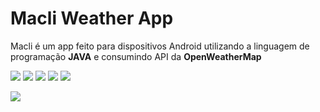 # Macli Weather App

Macli é um app feito para dispositivos Android utilizando a linguagem de programação <b>JAVA</b> e consumindo API da <b>OpenWeatherMap</b>

<div>
<img src="https://lh3.googleusercontent.com/zoFOwc8vgtr-rEpvhm8mb4YjLKowWV-V_VnWjb-ZnaB1zityH1RfQPLPTuytaecTSEdoUmlcnW181Qk4vW6O27pmePcpJfUcqMUKgbcOw1QbcyoH5Nb9LEn147Lz_c_K_Oi3i0WbTL60GQGbYIl3fdQi6q4to3riWPWtiMxTObCO-59D59ZKbPFCuG9SzDZ2iVNXw09Bx5Ht-Hjr9K7HqMk_g-h5tNdJAaMHDFAXTFPqiFTsWJ27i7TFqTJuKIz-WjK3hUDT04FxjzyWb0BlnlBRYHGcvm4Oq3QDDuDPmKk3Qj3khNWpm4cc_SH0E7MQYbmI9_jNADE-355s6Xo5S29cjI_oQqiogJYNmV6iBR3zVxSc62QQ3GuHJOhpTCiRPBm6xVDjMb-Hi7dJqlAjX9Bh2hce8nJ43nT_b7Z-5FCQSXeS_N6JdwcJKnjg_foxW2TKG3rbw7SVi9KOjGUZ-dlMI0mwOZdXuNDvth7w8vETrqV8ISSuhIJF_aDT8JYMKpKFEBLsTsKzTOP8BqCwesbXcZwjSzXWWgnHc3P-jfHyrFBav2jH1uwe21CCuiKPST_XLL1jfeoKC0V9P0RYKkCGw8aBizBNKi6dH9Br7-wI9ZVcXg-dMrjycDQ0Kgpq-7C9PAGzPUOH-5PQILRIVuWugsos2Tdj28yJmYam0fcp44mC-Wtzg3lw3s98pTwZX2yVCuQZJ5ACLVasRFcUIZ9bKgk65BVRZI3f-XtedFzBeR9ucJLqDJwhRBmSKNmYMcthu_urQvQtL5mzp2hrTZABSK64UV0MPzQ=w308-h649-no?authuser=0"/>
<img src="https://lh3.googleusercontent.com/qeWPOtIpZmtp4B2O6b9OLsGqdMPVK5t14MIqgXpBU1BvqKwHtLGjfoiiUKHQJ6K7rv_XQt3cmLB2uswBo5-341eO5xYf-I5CDcNFciAGHMsHHW4kKbhIhSBUovDrksklQQjMW3zoB4VgrQFD7zo_x3rAeEB2S-LEl57hCxok7Fn3hXjIcP74sa_GZspnqHjU-tI3uNvkxOj_TGE62T7Rwx-WNSrzPK82l-bPNNVd0fdqKH_YvjLggLREPeUE_R_4zoAPevHe0yOtzSRa77SZmRjoOtzWYSFy3GYu-SVDveeZfzeRiw43DRMDT04_f5w4VG1vkrb6CqbWWMuh1JCFvVbOwhnXn_2Fm6iXJj_suXjK9GkftqcP8pA_WDz8kemeN7NlQHc9KpAEOsqX1ztse58Py9hkAaybQJUjWjXJKLQLffxMsY1mKZ1gGdTOWsU1ucn07C8naAYNJjTn2SKgOROT-FNHNV1P8BDvZwGMZuG1D9zCuzRY75VPkEsULhqk2Bdp0cIAigsEsc_c57pC-FOW7qlPS3e2K-kYbHZiMlSgO64CoXU7N7ljRvBSVVjDcGKgk4q5rwq8K9dqUNrkEcNRrgvEcHx1cuJvMDowU9BJz_2OZdhTlgp0CwTPQbT9L3spe4b5PS9DhMwZV8Mz81CXTHPixFrmtlFnF6mqyown8HUxaHVSAMH-6GbqglDhu5rk6ymyH-gGlmJvFW9EZvbbbAtv-K81sb4UVW8lMRfv5sgjvxfAvUF-WUxK0U9BEDKLP7rzZbhGHJualh5fMpgX3VJCjktUJV8=w308-h649-no?authuser=0"/>
<img src="https://lh3.googleusercontent.com/fgQ6EN1W7y_P7kU3zzskIUlxK5xk4zudvw697axFgzUFl7eyC0wQ6v3toUiE4QoZrTC_CWCvF6qFOG_07IIeb_h8ERKROL_9H5MIXCO_6dzF1A4TzKk69y2j62fdJ6u0Icn4or-hjk_ZHkCbB5GLB3ulFVthQmdEzNyQgsa-wFo1LH95JOLwyVk83VDyQ1Nr9fuN5O1Ks-t5aE4dp1-sWa32y1hmtaeBbDIBc3xs0uaEj3ecRV2OQVxJXMpB1L59Hwda11dhfqOetXbY-Yy_1QZ9tYwt9WML0OoqZrhAnVHhHwLEtfh28MEJGGW-LWtv8hSQ6nF1M3xaxEYWBMPhcgms5S98OYRuVQiE4tGIV5zCQt-dZ6wq0nUnqvAwQ9Fr3RXpqa7zxpQBbIQ03FedDLGpSJo-7yNIY-e2M9M20lWpndR0RIORF5JTP4BnP87VccUk_kEBdJr-o_lrKfjsS8fXolA7cKliM05_SyBK3GQAUarad1_G30fr-XTuFHSpA6ixoZ4L6SSotSydLTCHgVSQyhcB0MaYdXCszdbtzY-clfb5Vf7HnEnVwO06SjNBOomYX81G7IpZT8MxtjHEvdcErrRT6V73Op54FF1zmKrPE5DefqHut4084JICM1h7ZyCf2XTN3dhqiIZD01BbHZkk-TfbothbMo7D-RD37ewR_HVTSjwWQ3V6ZRt3XOnEwwaVVZhxkE7rQgjGl5vZ2smmS6yYYoKX9HZcaHPEOCdXhb5OUYTDCbAPyRBxd__Fyqo9x9AkKs3PsXYkBhRGCz0C-H7lqsm1wfqBg23XdRkZyo5eARsgzHymcKwZmyk0I9ysZlAa90kZnSYc8U0nTEexBrJUI8LzDyjFvFKXG0HrxdHG7vp388Aia9xA4msLqtn44oFhlCb4aBVEUFcjw1N7EBDe0W6wQs9UncmsBL4pbxsTkluVvkUrMoFDHpWxUEEqRnNUAT7OeA=w308-h649-no?authuser=0"/>
<img src="https://lh3.googleusercontent.com/-DJ4eElelzboLacW6CIIa1R9LA_Eq7GllhI8XTvIFIzy5rjtAuz18SOyANNavn1VYXtv0j8QH6be-w3SnUeClhTDQQeOJcuZNNwxQLWOTb1kIrmtiOy_n57BgRplrc_vTT15t2lIcf0vH29KuCSzSNjzklnRKJpXIUGRdRoO6ZUCAOb61ePf5keFUJhQnnJxHX8nahW6vAYNK8ZvLsAc8gOQPNtdn6e_IsXBonjgLy3A9RAUyrirYGqhzWCE_c6YkZ2zHrahJMiPMT7VllAetQSOLZX6X7_odyYxjAdAuGs-srCVzM0QeBbcbtqCdYDs3vV40U7kLL127U67hqx1wV0lob0Maw_IGpSBe2fHcymW3mEtCC14Y0MwvRjaVX90EqVrz9VyyPVgRRWk-mUUXV3eyxIlkJiqaH77blVe78a2F3poZm14X_L9qakqW4b0cgJee7tG_hCZ-XGI-CrdgrIrx5BZjhB-bm1TxM6U9YP8MiY6DrQEp_hGMNG76GC0Q_fLUxA8DUop9-uzZAtp8Y65Emm2qxnhhxDoLTTHFR_wdnDFp2GQy0Rxet9LbH15AG2CFlvLJxdcfvEXNVs5kX5RWo_RtfkjTMn_fwGb7phffOcuQjeyAhElsCY3gPDLOMQ_deT160rcMSfsXNz6m9rrc0UXmxDtyUw9UdcQqSxBsVOPJLWpvkwK_fVb19QevMe7HqYXRodIjVbtvOX-q2sPq7CNCwbttKNt71jYtPgzrluOlLWa1Zaa8cdSxH32uz8YRWLit93DPQoqOXIfc5kFVdP51poGelg=w308-h649-no?authuser=0"/>
<img src="https://lh3.googleusercontent.com/bYHPHrAbgj2auUr6JRmTJXQHV-gwYQnvH3fq8F1JLpAcRzjp7hAkWOtS-NM3IIMl0vIOGi1YAb9xHdoLHjLF7Z6mlHzGYW6XmTbnuN5eRtkIzNXFKBrAZc_ye7blNOii4w-diCi49iOX6kNyo5TTeR8C1VPQad5WKwVnaHmrry2TjZ4OhvsZlCpEJWg0WB_e-BSBWhcV2lJJWT64NsdaHeGU-om1jhkhdLSsxr4A1rHvpMCp-SBwmwoOE7t61nLrG_5ExesOLywf56OxfGJr-Vqs2YQFRfmaKIJmY0Ltdo7FQx6vgM4XTgTNm2Ff8rM_06pc5FvwJVIcSMk8SR0efc2WeodihUi6k97g9zjiXt0Q9yM_6f1aiNyRil8FIYemKy3mCUWUOvSZ2zJrVoSr3wc28vEf5Dkb7ZDAFbcw2gjIcLcvgha7edv1oNPwNw625DKtdtm60YDZs6AqF45638Tr7lAhw3HjCmKz0WFlIVgg1A6tj35O9CgZGraWtEqW0JrLTeVgdE0lweKDRYTONJe10SFC7S_TCqHJgZnKVOQCv-wXR1tPLjWq562jpet_UCxsOeR6JIAjp3jQ6AJay9QiWBGItyXLr_KZZfmj6DrOVjwTUgNgLqDHvkHhxAQwpARL8lqzvV-FMfNJ2Hyq6VsADe5W2yV6xc8vAFwdlruhA72XgRzlGHCBDgYmINtHg7KyuyZ7ZOuk_8bg-8Q53GRf170sxcRA64RQi19ZY9_UULuqOVxI1Z_tBgZgtJFnTl07HGfLjhwHTnsD-TPbSafiVVUakoqPw48=w308-h649-no?authuser=0"/>
</div>

<a href="https://play.google.com/store/apps/details?id=com.vitor.alcan.appclima"><img src="https://lh3.googleusercontent.com/IcGPkR8CX4EbS6ENRXQosQGnwPxEcDIulOHqeHsGzJFz-wYiEF1Hkj6uREr_3EEJvnRUS3657IswEQP-yK8vWqK8zv6qUc_WpK3orl-4LH82FMy1pWRkWRNCNcKW3TQTYscsp252_Wdg5eIa3lhcVfGeDhXcEIvbJnzy1CxeAjB2rTy_FnZNvHX80jMb8zIF0-WRIi9Ni0r95f3REyUcEH_vMK3Oa4-7sRA7LFr3x4WL6p-2k3mllH5yhOoteZn4oCkyHcAkc9ZbIBevuTdgyXF-3kB4I-PMWi-YUNY48uNMDVdAaxFBmEBsPEC8ol0MZGNvgU1LerNQw1L3XzpX0bF_b1ZB0xHpGIlBVm92OP7zskzT9zlNGOLmaD3j-POdzItRmbJz89PI4Q231u-nuzr3U99UQoNAdl215qGcOMBT4K29VAVPKYcTWDB8mdgKViWv4yBYNdjl6qYLd9hPjEPJFIGuh9nSq4Y15lpeL-ASF8x_Fk_zDAK5gkZL0ioKj6eMrGxvVhSBxQBpkJgMqp6wjtsbCKq4p6Lkj0USV_5tcQ8DhP1dBFKLNNX47NAYDZHUj4uaUR5SImpFMqGMdGPJ1HHHGlm3iU332XuIl5L3GkgiqKrWHsbylBMxBHnWrky36aIPYoyNuwLoFWOjfM5JAayNydrAY7ac-0hm0ulTWVezqhkj61S-qqSdOX_ZSdrPwx99ubd2tAmNI6G4n26_6Q49ugX8F4YUw8USoYI5dTtkjll8hPTA9sqV5Vab9oe7y3X0rLto9i_Q6FPWrCVFNeQSrhbKbGU=w646-h250-no?authuser=0"/></a>
